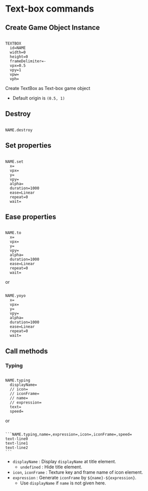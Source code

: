 # Text-box commands

## Create Game Object Instance

```

TEXTBOX
  id=NAME
  width=0
  height=0
  frameDelimiter=-
  vpx=0.5
  vpy=1
  vpw=
  vph=

```

Create TextBox as Text-box game object

- Default origin is `(0.5, 1)`

## Destroy

```

NAME.destroy

```

## Set properties

```

NAME.set
  x=
  vpx=
  y=
  vpy=
  alpha=
  duration=1000
  ease=Linear
  repeat=0
  wait=

```

## Ease properties

```

NAME.to
  x=
  vpx=
  y=
  vpy=
  alpha=
  duration=1000
  ease=Linear
  repeat=0
  wait=
```

or

```

NAME.yoyo
  x=
  vpx=
  y=
  vpy=
  alpha=
  duration=1000
  ease=Linear
  repeat=0
  wait=

```

## Call methods

### Typing

```

NAME.typing
  displayName=
  // icon=
  // iconFrame=
  // name=
  // expression=
  text=
  speed=

```

or

~~~

```NAME.typing,name=,expression=,icon=,iconFrame=,speed=
text-line0
text-line1
text-line2
```

~~~

- `displayName` : Display `displayName` at title element.
    - `undefined` : Hide title element.
- `icon`, `iconFrame` : Texture key and frame name of icon element.
- `expression` : Generate `iconFrame` by `${name}-${expression}`.
    - Use `displayName` if `name` is not given here.